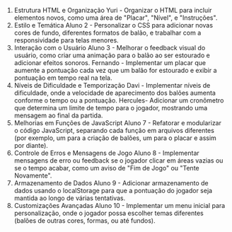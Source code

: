 1. Estrutura HTML e Organização
Yuri - Organizar o HTML para incluir elementos novos, como uma área de "Placar", "Nível", e "Instruções".
2. Estilo e Temática
Aluno 2 - Personalizar o CSS para adicionar novas cores de fundo, diferentes formatos de balão, e trabalhar com a responsividade para telas menores.
3. Interação com o Usuário
Aluno 3 - Melhorar o feedback visual do usuário, como criar uma animação para o balão ao ser estourado e adicionar efeitos sonoros.
Fernando - Implementar um placar que aumente a pontuação cada vez que um balão for estourado e exibir a pontuação em tempo real na tela.
4. Níveis de Dificuldade e Temporização
Davi - Implementar níveis de dificuldade, onde a velocidade de aparecimento dos balões aumenta conforme o tempo ou a pontuação.
Hercules- Adicionar um cronômetro que determina um limite de tempo para o jogador, mostrando uma mensagem ao final da partida.
5. Melhorias em Funções de JavaScript
Aluno 7 - Refatorar e modularizar o código JavaScript, separando cada função em arquivos diferentes (por exemplo, um para a criação de balões, um para o placar e assim por diante).
6. Controle de Erros e Mensagens de Jogo
Aluno 8 - Implementar mensagens de erro ou feedback se o jogador clicar em áreas vazias ou se o tempo acabar, como um aviso de "Fim de Jogo" ou "Tente Novamente".
7. Armazenamento de Dados
Aluno 9 - Adicionar armazenamento de dados usando o localStorage para que a pontuação do jogador seja mantida ao longo de várias tentativas.
8. Customizações Avançadas
Aluno 10 - Implementar um menu inicial para personalização, onde o jogador possa escolher temas diferentes (balões de outras cores, formas, ou até fundos).

